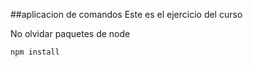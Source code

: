 ##aplicacion de comandos
Este es el ejercicio del curso

No olvidar paquetes de node

```
npm install
```